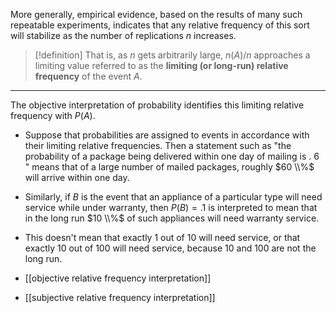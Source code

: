 
More generally, empirical evidence, based on the results of many such repeatable experiments, indicates that any relative frequency of this sort will stabilize as the number of replications $n$ increases.

> [!definition]
That is, as $n$ gets arbitrarily large, $n\left( A\right) /n$ approaches a limiting value referred to as the **limiting (or long-run) relative frequency** of the event $A$.

---
The objective interpretation of probability identifies this limiting relative frequency with $P\left( A\right)$.
- Suppose that probabilities are assigned to events in accordance with their limiting relative frequencies. Then a statement such as "the probability of a package being delivered within one day of mailing is . 6 " means that of a large number of mailed packages, roughly $60 \\%$ will arrive within one day.
- Similarly, if $B$ is the event that an appliance of a particular type will need service while under warranty, then $P\left( B\right) = .1$ is interpreted to mean that in the long run $10 \\%$ of such appliances will need warranty service.
- This doesn't mean that exactly 1 out of 10 will need service, or that exactly 10 out of 100 will need service, because 10 and 100 are not the long run.

- [[objective relative frequency interpretation]]
- [[subjective relative frequency interpretation]]